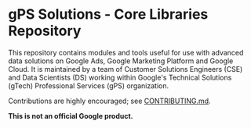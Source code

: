 # gPS Solutions - Core Libraries Repository

This repository contains modules and tools useful for use with advanced data
solutions on Google Ads, Google Marketing Platform and Google Cloud. It is
maintained by a team of Customer Solutions Engineers (CSE) and Data Scientists
(DS) working within Google's Technical Solutions (gTech) Professional Services
(gPS) organization.

Contributions are highly encouraged; see [CONTRIBUTING.md](CONTRIBUTING.md).

**This is not an official Google product.**

